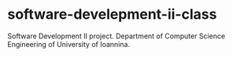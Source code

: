 # software-develepment-ii-class
Software Development II project. Department of Computer Science Engineering of University of Ioannina.
